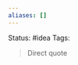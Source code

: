 ```yaml
---
aliases: []
---
```

Status: #idea
Tags: 

>Direct quote

[^1]:[[The Data Science  Design Manual|The Data Science Design Manual]] pg 15